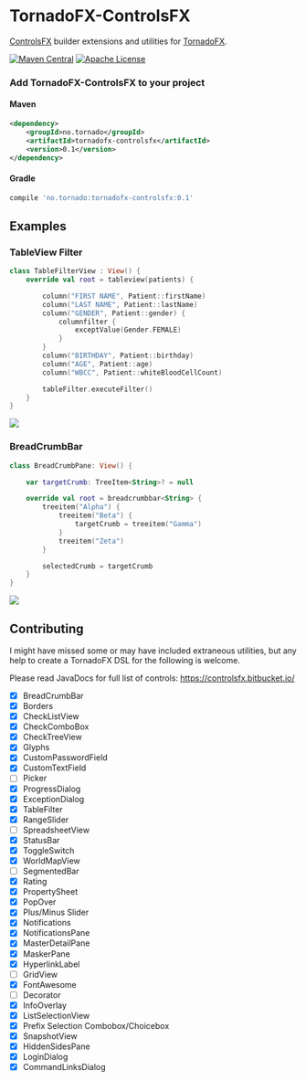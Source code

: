 # TornadoFX-ControlsFX

[ControlsFX](http://fxexperience.com/controlsfx/features/) builder extensions and utilities for [TornadoFX](https://github.com/edvin/tornadofx).

[![Maven Central](https://maven-badges.herokuapp.com/maven-central/no.tornado/tornadofx-controlsfx/badge.svg)](https://search.maven.org/#search|ga|1|no.tornado.tornadofx-controlsfx)
[![Apache License](https://img.shields.io/badge/license-Apache%20License%202.0-blue.svg)](http://www.apache.org/licenses/LICENSE-2.0)

### Add TornadoFX-ControlsFX to your project

#### Maven

```xml
<dependency>
    <groupId>no.tornado</groupId>
    <artifactId>tornadofx-controlsfx</artifactId>
    <version>0.1</version>
</dependency>
```

#### Gradle

```groovy
compile 'no.tornado:tornadofx-controlsfx:0.1'
```


## Examples

### TableView Filter

```kotlin
class TableFilterView : View() {
    override val root = tableview(patients) {

        column("FIRST NAME", Patient::firstName)
        column("LAST NAME", Patient::lastName)
        column("GENDER", Patient::gender) {
            columnfilter {
                exceptValue(Gender.FEMALE)
            }
        }
        column("BIRTHDAY", Patient::birthday)
        column("AGE", Patient::age)
        column("WBCC", Patient::whiteBloodCellCount)

        tableFilter.executeFilter()
    }
}
```

![](https://i.imgur.com/OZJuBvG.png)

### BreadCrumbBar

```kotlin
class BreadCrumbPane: View() {

    var targetCrumb: TreeItem<String>? = null

    override val root = breadcrumbbar<String> {
        treeitem("Alpha") {
            treeitem("Beta") {
                targetCrumb = treeitem("Gamma")
            }
            treeitem("Zeta")
        }

        selectedCrumb = targetCrumb
    }
}
```

![](https://i.imgur.com/OzxetsK.png)




###


## Contributing

I might have missed some or may have included extraneous utilities, but any help to create a TornadoFX DSL for the following is welcome. 

Please read JavaDocs for full list of controls:
https://controlsfx.bitbucket.io/


* [X] BreadCrumbBar
* [X] Borders
* [X] CheckListView
* [X] CheckComboBox
* [X] CheckTreeView
* [X] Glyphs
* [X] CustomPasswordField
* [X] CustomTextField
* [ ] Picker
* [X] ProgressDialog
* [X] ExceptionDialog
* [X] TableFilter
* [X] RangeSlider
* [ ] SpreadsheetView
* [X] StatusBar
* [X] ToggleSwitch
* [X] WorldMapView
* [ ] SegmentedBar
* [X] Rating
* [X] PropertySheet
* [X] PopOver
* [X] Plus/Minus Slider
* [X] Notifications
* [X] NotificationsPane
* [X] MasterDetailPane
* [X] MaskerPane
* [X] HyperlinkLabel
* [ ] GridView
* [X] FontAwesome
* [ ] Decorator
* [X] InfoOverlay
* [X] ListSelectionView
* [X] Prefix Selection Combobox/Choicebox
* [X] SnapshotView
* [X] HiddenSidesPane
* [X] LoginDialog
* [X] CommandLinksDialog
